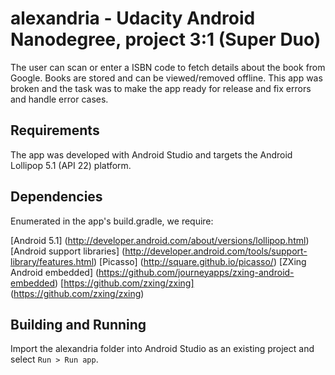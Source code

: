 # alexandria - Udacity Android Nanodegree, project 3:1 (Super Duo)

The user can scan or enter a ISBN code to fetch details about the book from Google. Books are stored and can be viewed/removed offline.
This app was broken and the task was to make the app ready for release and fix errors and handle error cases.

## Requirements

The app was developed with Android Studio and targets the Android Lollipop 5.1 (API 22) platform.

## Dependencies

Enumerated in the app's build.gradle, we require:

[Android 5.1] (http://developer.android.com/about/versions/lollipop.html)
[Android support libraries] (http://developer.android.com/tools/support-library/features.html)
[Picasso] (http://square.github.io/picasso/)
[ZXing Android embedded] (https://github.com/journeyapps/zxing-android-embedded)
[https://github.com/zxing/zxing] (https://github.com/zxing/zxing)

## Building and Running

Import the alexandria folder into Android Studio as an existing project and select `Run > Run app`.
